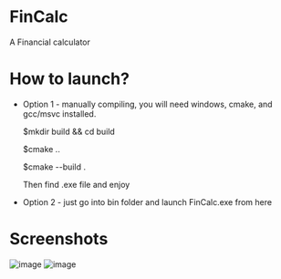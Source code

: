 # FinCalc

A Financial calculator

# How to launch?

- Option 1 - manually compiling, you will need windows, cmake, and gcc/msvc installed.

  $mkdir build && cd build
  
  $cmake ..

  $cmake --build .

  Then find .exe file and enjoy

- Option 2 - just go into bin folder and launch FinCalc.exe from here

# Screenshots
![image](https://github.com/Dima-Makarov/FinCalc/assets/79033065/a1620f06-f8de-42a5-ba90-c644aeb35225)
![image](https://github.com/Dima-Makarov/FinCalc/assets/79033065/b99a64b4-8cb9-4d13-a283-6eac0ebe1c06)
